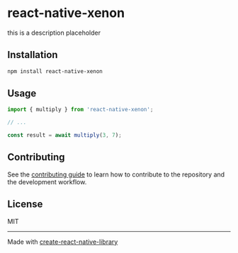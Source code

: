 # react-native-xenon

this is a description placeholder

## Installation

```sh
npm install react-native-xenon
```

## Usage


```js
import { multiply } from 'react-native-xenon';

// ...

const result = await multiply(3, 7);
```


## Contributing

See the [contributing guide](CONTRIBUTING.md) to learn how to contribute to the repository and the development workflow.

## License

MIT

---

Made with [create-react-native-library](https://github.com/callstack/react-native-builder-bob)
